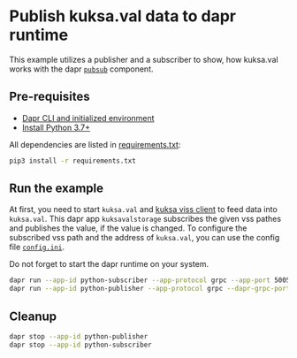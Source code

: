 # Publish kuksa.val data to dapr runtime

This example utilizes a publisher and a subscriber to show, how kuksa.val works with the dapr [`pubsub`](https://docs.dapr.io/developing-applications/building-blocks/pubsub/pubsub-overview/) component.

## Pre-requisites

- [Dapr CLI and initialized environment](https://docs.dapr.io/getting-started)
- [Install Python 3.7+](https://www.python.org/downloads/)

All dependencies are listed in [requirements.txt](./requirements.txt):


```bash
pip3 install -r requirements.txt
```

## Run the example

At first, you need to start `kuksa.val` and [kuksa viss client](../../../kuksa_viss_client) to feed data into `kuksa.val`.
This dapr app `kuksavalstorage` subscribes the given vss pathes and publishes the value, if the value is changed.
To configure the subscribed vss path and the address of `kuksa.val`, you can use the config file [`config.ini`](./config.ini).

Do not forget to start the dapr runtime on your system.


```bash
dapr run --app-id python-subscriber --app-protocol grpc --app-port 50051 ./subscriber.py
dapr run --app-id python-publisher --app-protocol grpc --dapr-grpc-port=3500 ./publisher.py
```

## Cleanup

```bash
dapr stop --app-id python-publisher
dapr stop --app-id python-subscriber
```
